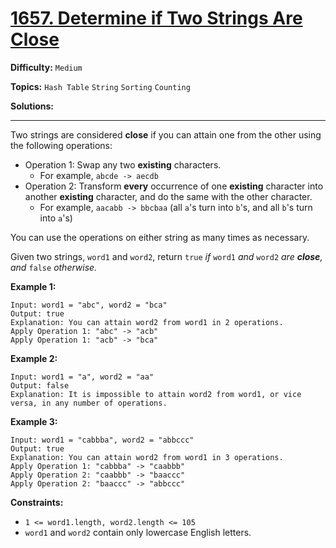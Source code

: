 # [1657. Determine if Two Strings Are Close](https://leetcode.com/problems/determine-if-two-strings-are-close/)

**Difficulty:** `Medium`

**Topics:** `Hash Table` `String` `Sorting` `Counting`

**Solutions:** 

---

Two strings are considered **close** if you can attain one from the other using the following operations:

* Operation 1: Swap any two **existing** characters.
  + For example, `abcde -> aecdb`
* Operation 2: Transform **every** occurrence of one **existing** character into another **existing** character, and do the same with the other character.
  + For example, `aacabb -> bbcbaa` (all `a`'s turn into `b`'s, and all `b`'s turn into `a`'s)

You can use the operations on either string as many times as necessary.

Given two strings, `word1` and `word2`, return `true` *if* `word1` *and* `word2` *are **close**, and* `false` *otherwise.*

**Example 1:**

```
Input: word1 = "abc", word2 = "bca"
Output: true
Explanation: You can attain word2 from word1 in 2 operations.
Apply Operation 1: "abc" -> "acb"
Apply Operation 1: "acb" -> "bca"
```

**Example 2:**

```
Input: word1 = "a", word2 = "aa"
Output: false
Explanation: It is impossible to attain word2 from word1, or vice versa, in any number of operations.
```

**Example 3:**

```
Input: word1 = "cabbba", word2 = "abbccc"
Output: true
Explanation: You can attain word2 from word1 in 3 operations.
Apply Operation 1: "cabbba" -> "caabbb"
Apply Operation 2: "caabbb" -> "baaccc"
Apply Operation 2: "baaccc" -> "abbccc"
```

**Constraints:**

* `1 <= word1.length, word2.length <= 105`
* `word1` and `word2` contain only lowercase English letters.